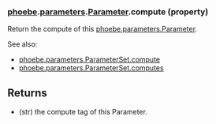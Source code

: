 ### [phoebe](phoebe.md).[parameters](phoebe.parameters.md).[Parameter](phoebe.parameters.Parameter.md).compute (property)




Return the compute of this [phoebe.parameters.Parameter](phoebe.parameters.Parameter.md).

See also:
* [phoebe.parameters.ParameterSet.compute](phoebe.parameters.ParameterSet.compute.md)
* [phoebe.parameters.ParameterSet.computes](phoebe.parameters.ParameterSet.computes.md)

Returns
-------
* (str) the compute tag of this Parameter.

